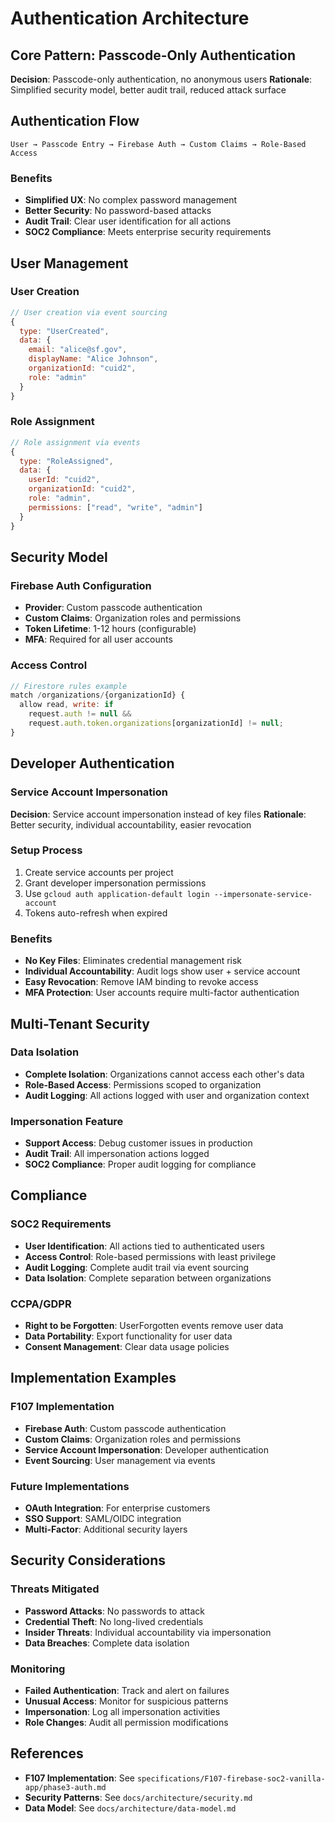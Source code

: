 # Authentication Architecture

## Core Pattern: Passcode-Only Authentication

**Decision**: Passcode-only authentication, no anonymous users
**Rationale**: Simplified security model, better audit trail, reduced attack surface

## Authentication Flow

```
User → Passcode Entry → Firebase Auth → Custom Claims → Role-Based Access
```

### Benefits
- **Simplified UX**: No complex password management
- **Better Security**: No password-based attacks
- **Audit Trail**: Clear user identification for all actions
- **SOC2 Compliance**: Meets enterprise security requirements

## User Management

### User Creation
```javascript
// User creation via event sourcing
{
  type: "UserCreated",
  data: {
    email: "alice@sf.gov",
    displayName: "Alice Johnson",
    organizationId: "cuid2",
    role: "admin"
  }
}
```

### Role Assignment
```javascript
// Role assignment via events
{
  type: "RoleAssigned",
  data: {
    userId: "cuid2",
    organizationId: "cuid2",
    role: "admin",
    permissions: ["read", "write", "admin"]
  }
}
```

## Security Model

### Firebase Auth Configuration
- **Provider**: Custom passcode authentication
- **Custom Claims**: Organization roles and permissions
- **Token Lifetime**: 1-12 hours (configurable)
- **MFA**: Required for all user accounts

### Access Control
```javascript
// Firestore rules example
match /organizations/{organizationId} {
  allow read, write: if 
    request.auth != null &&
    request.auth.token.organizations[organizationId] != null;
}
```

## Developer Authentication

### Service Account Impersonation
**Decision**: Service account impersonation instead of key files
**Rationale**: Better security, individual accountability, easier revocation

### Setup Process
1. Create service accounts per project
2. Grant developer impersonation permissions
3. Use `gcloud auth application-default login --impersonate-service-account`
4. Tokens auto-refresh when expired

### Benefits
- **No Key Files**: Eliminates credential management risk
- **Individual Accountability**: Audit logs show user + service account
- **Easy Revocation**: Remove IAM binding to revoke access
- **MFA Protection**: User accounts require multi-factor authentication

## Multi-Tenant Security

### Data Isolation
- **Complete Isolation**: Organizations cannot access each other's data
- **Role-Based Access**: Permissions scoped to organization
- **Audit Logging**: All actions logged with user and organization context

### Impersonation Feature
- **Support Access**: Debug customer issues in production
- **Audit Trail**: All impersonation actions logged
- **SOC2 Compliance**: Proper audit logging for compliance

## Compliance

### SOC2 Requirements
- **User Identification**: All actions tied to authenticated users
- **Access Control**: Role-based permissions with least privilege
- **Audit Logging**: Complete audit trail via event sourcing
- **Data Isolation**: Complete separation between organizations

### CCPA/GDPR
- **Right to be Forgotten**: UserForgotten events remove user data
- **Data Portability**: Export functionality for user data
- **Consent Management**: Clear data usage policies

## Implementation Examples

### F107 Implementation
- **Firebase Auth**: Custom passcode authentication
- **Custom Claims**: Organization roles and permissions
- **Service Account Impersonation**: Developer authentication
- **Event Sourcing**: User management via events

### Future Implementations
- **OAuth Integration**: For enterprise customers
- **SSO Support**: SAML/OIDC integration
- **Multi-Factor**: Additional security layers

## Security Considerations

### Threats Mitigated
- **Password Attacks**: No passwords to attack
- **Credential Theft**: No long-lived credentials
- **Insider Threats**: Individual accountability via impersonation
- **Data Breaches**: Complete data isolation

### Monitoring
- **Failed Authentication**: Track and alert on failures
- **Unusual Access**: Monitor for suspicious patterns
- **Impersonation**: Log all impersonation activities
- **Role Changes**: Audit all permission modifications

## References

- **F107 Implementation**: See `specifications/F107-firebase-soc2-vanilla-app/phase3-auth.md`
- **Security Patterns**: See `docs/architecture/security.md`
- **Data Model**: See `docs/architecture/data-model.md`
